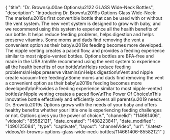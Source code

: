 {
    "title": "Dr. Browns\u00ae Options\u2122 GLASS Wide-Neck Bottles",
    "description": "Introducing Dr. Brown\u2019s Options Glass Wide-Neck: The market\u2019s first convertible bottle that can be used with or without the vent system. The new vent system is designed to grow with baby, and we recommend using this system to experience all the health benefits of our bottle. It helps reduce feeding problems, helps digestion and helps preserve vitamins. Some moms and dads find removing the vent a convenient option as their baby\u2019s feeding becomes more developed. The nipple venting creates a paced flow, and provides a feeding experience similar to most nipple-vented bottles. Options bottles are BPA-free and made in the USA.\n\nWe recommend using the vent system to experience all the health benefits of our bottle\n\nHelps reduce feeding problems\nHelps preserve vitamins\nHelps digestion\nVent and nipple create vacuum-free feeding\nSome moms and dads find removing the vent a convenient option as their baby\u2019s feeding becomes more developed\n\nProvides a feeding experience similar to most nipple-vented bottles\nNipple venting creates a paced flow\nThe Power Of Choice\nThis innovative bottle effectively and efficiently covers all parents\u2019 needs. Dr. Brown\u2019s Options grows with the needs of your baby and offers healthy benefits whether your little one is experiencing feeding challenges or not. Options gives you the power of choice.",
    "channelid": "114661406",
    "videoid": "85582121",
    "date_created": "1488223841",
    "date_modified": "1490125084",
    "type": "captivate",
    "layout": "channelVideo",
    "url": "\/latest-videos\/dr-browns-options-glass-wide-neck-bottles\/114661406-85582121"
}